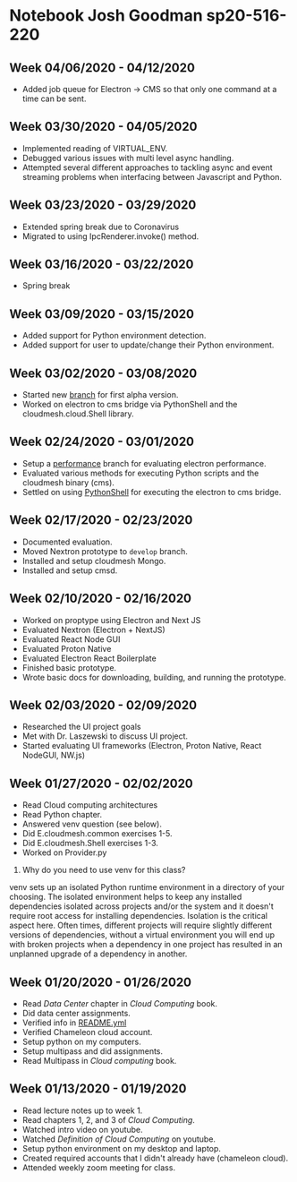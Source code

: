 # Notebook Josh Goodman sp20-516-220

## Week 04/06/2020 - 04/12/2020

* Added job queue for Electron -> CMS so that only one command at a time can be sent.

## Week 03/30/2020 - 04/05/2020

* Implemented reading of VIRTUAL_ENV.
* Debugged various issues with multi level async handling.
* Attempted several different approaches to tackling async and event streaming problems when interfacing between Javascript and Python.

## Week 03/23/2020 - 03/29/2020

* Extended spring break due to Coronavirus
* Migrated to using IpcRenderer.invoke() method.

## Week 03/16/2020 - 03/22/2020

* Spring break

## Week 03/09/2020 - 03/15/2020

* Added support for Python environment detection.
* Added support for user to update/change their Python environment.

## Week 03/02/2020 - 03/08/2020

* Started new [branch](https://github.com/cloudmesh/cloudmesh-javascript/tree/release/0.1.0-alpha) for first alpha version.
* Worked on electron to cms bridge via PythonShell and the cloudmesh.cloud.Shell library.

## Week 02/24/2020 - 03/01/2020

* Setup a [performance](https://github.com/cloudmesh/cloudmesh-javascript/tree/feature/performance) branch for evaluating electron performance.
* Evaluated various methods for executing Python scripts and the cloudmesh binary (cms).
* Settled on using [PythonShell](https://github.com/extrabacon/python-shell) for executing the electron to cms bridge.


## Week 02/17/2020 - 02/23/2020

* Documented evaluation.
* Moved Nextron prototype to `develop` branch.
* Installed and setup cloudmesh Mongo.
* Installed and setup cmsd.

## Week 02/10/2020 - 02/16/2020

* Worked on proptype using Electron and Next JS
* Evaluated Nextron (Electron + NextJS)
* Evaluated React Node GUI
* Evaluated Proton Native
* Evaluated Electron React Boilerplate
* Finished basic prototype.
* Wrote basic docs for downloading, building, and running the prototype.

## Week 02/03/2020 - 02/09/2020

* Researched the UI project goals
* Met with Dr. Laszewski to discuss UI project.
* Started evaluating UI frameworks (Electron, Proton Native, React NodeGUI, NW.js)

## Week 01/27/2020 - 02/02/2020

* Read Cloud computing architectures
* Read Python chapter.
* Answered venv question (see below).
* Did E.cloudmesh.common exercises 1-5.
* Did E.cloudmesh.Shell exercises 1-3.
* Worked on Provider.py

1. Why do you need to use venv for this class?

  venv sets up an isolated Python runtime environment in a directory of your choosing.  The isolated
  environment helps to keep any installed dependencies isolated across projects and/or the system
  and it doesn't require root access for installing dependencies.  Isolation is the critical aspect here.
  Often times, different projects will require slightly different versions of dependencies, without a virtual
  environment you will end up with broken projects when a dependency in one project
  has resulted in an unplanned upgrade of a dependency in another.

## Week 01/20/2020 - 01/26/2020

* Read *Data Center*  chapter in *Cloud Computing* book.
* Did data center assignments.
* Verified info in [README.yml](./README.yml)
* Verified Chameleon cloud account.
* Setup python on my computers.
* Setup multipass and did assignments.
* Read Multipass in *Cloud computing* book.

## Week 01/13/2020 - 01/19/2020

* Read lecture notes up to week 1.
* Read chapters 1, 2, and 3 of *Cloud Computing*.
* Watched intro video on youtube.
* Watched *Definition of Cloud Computing* on youtube.
* Setup python environment on my desktop and laptop.
* Created required accounts that I didn't already have (chameleon cloud).
* Attended weekly zoom meeting for class.

